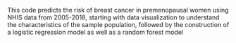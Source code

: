 This code predicts the risk of breast cancer in premenopausal women using NHIS data from 2005-2018, starting with data visualization to understand the characteristics of the sample population, followed by the construction of a logistic regression model as well as a random forest model
